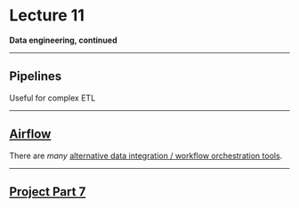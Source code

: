 # Lecture 11

**Data engineering, continued**

---

## Pipelines

Useful for complex ETL

---

## [Airflow](https://airflow.apache.org/)

There are _many_ [alternative data integration / workflow orchestration tools](https://www.pracdata.io/p/open-source-data-engineering-landscape-2025).

---

## [Project Part 7](../docs/project.md#part-7)
